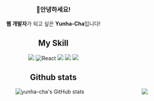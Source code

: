 <div align=center>

### 🌸안녕하세요!
<b>웹 개발자</b>가 되고 싶은 <b>Yunha-Cha</b>입니다!



## My Skill
<img src="https://img.shields.io/badge/JavaScript-F7DF1E?style=flat-square&logo=JavaScript&logoColor=white"/> <img alt="React" src="https://img.shields.io/badge/-React-45b8d8?style=flat-square&logo=react&logoColor=white" /> <img src="https://img.shields.io/badge/Flask-000000?style=flat-square&logo=Flask&logoColor=white"/> <img src="https://img.shields.io/badge/Firebase-FFCA28?style=flat-square&logo=Firebase&logoColor=white"/> <img src="https://img.shields.io/badge/MySQL-4479A1?style=flat-square&logo=MySQL&logoColor=white"/>



## Github stats

<img align="right" src="https://github-readme-stats.vercel.app/api/top-langs/?username=yunha-cha&hide=TeX&layout=compact"/>


![yunha-cha's GitHub stats](https://github-readme-stats.vercel.app/api?username=Yunha-cha&show_icons=true&theme=cobalt)


<!--
<a href="https://solved.ac/helena0228"><img align="" src="http://mazandi.herokuapp.com/api?handle=helena0228&theme=dark"/></a>
<a href="https://solved.ac/helena0228"><img align="" src="http://mazassumnida.wtf/api/v2/generate_badge?boj=helena0228&theme=dark"/></a> -->


<!--## Velog
[![Velog's GitHub stats](https://velog-readme-stats.vercel.app/api?name=yunha_0228&color=dark)](https://velog.io/@yunha_0228)-->

</div>

